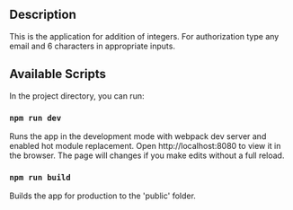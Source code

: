 ## Description
This is the application for addition of integers. 
For authorization type any email and 6 characters in appropriate inputs.

## Available Scripts
In the project directory, you can run:

### `npm run dev`
Runs the app in the development mode with webpack dev server and enabled hot module replacement.
Open http://localhost:8080 to view it in the browser.
The page will changes if you make edits without a full reload.

### `npm run build`
Builds the app for production to the 'public' folder.
